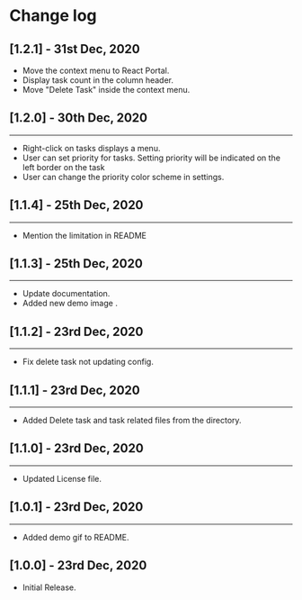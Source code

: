# Change log

## [1.2.1] - 31st Dec, 2020
- Move the context menu to React Portal.
- Display task count in the column header.
- Move "Delete Task" inside the context menu.
## [1.2.0] - 30th Dec, 2020
---
- Right-click on tasks displays a menu.
- User can set priority for tasks. Setting priority will be indicated on the left border on the task
- User can change the priority color scheme in settings.
## [1.1.4] - 25th Dec, 2020
---
- Mention the limitation in README
## [1.1.3] - 25th Dec, 2020
---
- Update documentation.
- Added new demo image .

## [1.1.2] - 23rd Dec, 2020
---
- Fix delete task not updating config.
## [1.1.1] - 23rd Dec, 2020
---
- Added Delete task and task related files from the directory.
## [1.1.0] - 23rd Dec, 2020
---
- Updated License file.
## [1.0.1] - 23rd Dec, 2020
---
- Added demo gif to README.

## [1.0.0] - 23rd Dec, 2020

- Initial Release.